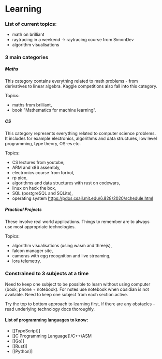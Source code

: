 # Learning

### List of current topics:
- math on brilliant
- raytracing in a weekend -> raytracing course from SimonDev
- algorithm visualisations

### 3 main categories

##### Maths

This category contains everything related to math problems - from derivatives to linear algebra. Kaggle competitions also fall into this category.

Topics:
- maths from brilliant,
- book "Mathematics for machine learning".

##### CS

This category represents everything related to computer science problems. It includes for example electronics, algorithms and data structures, low level programming, type theory, OS-es etc.

Topics:
- CS lectures from youtube,
- ARM and x86 assembly,
- electronics course from forbot,
- rp pico,
- algorithms and data structures with rust on codewars,
- linux on hack the box,
- SQL (postgreSQL and SQLite),
- operating system https://pdos.csail.mit.edu/6.828/2020/schedule.html

##### Practical Projects

These involve real world applications. Things to remember are to always use most appropriate technologies.

Topics:
- algorithm visualisations (using wasm and threejs),
- falcon manager site,
- cameras with egg recognition and live streaming,
- lora telemetry.

### Constrained to 3 subjects at a time

Need to keep one subject to be possible to learn without using computer (book, phone + notebook). For notes use notebook when obsidian is not available. Need to keep one subject from each section active.

Try the top to bottom approach to learning first. If there are any obstacles - read underlying technology docs thoroughly.

#### List of programming languages to know:
- [[TypeScript]]
- [[C Programming Language]]/C++/ASM
- [[Go]]
- [[Rust]]
- [[Python]]
